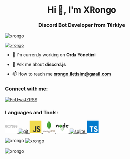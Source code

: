 <h1 align="center">Hi 👋, I'm XRongo</h1>
<h3 align="center">Discord Bot Developer from Türkiye</h3>

<p align="left"> <img src="https://komarev.com/ghpvc/?username=xrongo&label=Profile%20views&color=0e75b6&style=flat" alt="xrongo" /> </p>

<p align="left"> <a href="https://github.com/ryo-ma/github-profile-trophy"><img src="https://github-profile-trophy.vercel.app/?username=xrongo" alt="xrongo" /></a> </p>

- 🔭 I’m currently working on **Ordu Yönetimi**

- 💬 Ask me about **discord.js**

- 📫 How to reach me **xrongo.iletisim@gmail.com**

<h3 align="left">Connect with me:</h3>
<p align="left">
<a href="https://discord.gg/FcUwaJZRSS" target="blank"><img align="center" src="https://raw.githubusercontent.com/rahuldkjain/github-profile-readme-generator/master/src/images/icons/Social/discord.svg" alt="FcUwaJZRSS" height="30" width="40" /></a>
</p>

<h3 align="left">Languages and Tools:</h3>
<p align="left"> <a href="https://expressjs.com" target="_blank" rel="noreferrer"> <img src="https://raw.githubusercontent.com/devicons/devicon/master/icons/express/express-original-wordmark.svg" alt="express" width="40" height="40"/> </a> <a href="https://git-scm.com/" target="_blank" rel="noreferrer"> <img src="https://www.vectorlogo.zone/logos/git-scm/git-scm-icon.svg" alt="git" width="40" height="40"/> </a> <a href="https://developer.mozilla.org/en-US/docs/Web/JavaScript" target="_blank" rel="noreferrer"> <img src="https://raw.githubusercontent.com/devicons/devicon/master/icons/javascript/javascript-original.svg" alt="javascript" width="40" height="40"/> </a> <a href="https://www.mongodb.com/" target="_blank" rel="noreferrer"> <img src="https://raw.githubusercontent.com/devicons/devicon/master/icons/mongodb/mongodb-original-wordmark.svg" alt="mongodb" width="40" height="40"/> </a> <a href="https://nodejs.org" target="_blank" rel="noreferrer"> <img src="https://raw.githubusercontent.com/devicons/devicon/master/icons/nodejs/nodejs-original-wordmark.svg" alt="nodejs" width="40" height="40"/> </a> <a href="https://www.sqlite.org/" target="_blank" rel="noreferrer"> <img src="https://www.vectorlogo.zone/logos/sqlite/sqlite-icon.svg" alt="sqlite" width="40" height="40"/> </a> <a href="https://www.typescriptlang.org/" target="_blank" rel="noreferrer"> <img src="https://raw.githubusercontent.com/devicons/devicon/master/icons/typescript/typescript-original.svg" alt="typescript" width="40" height="40"/> </a> </p>

<p><img align="left" src="https://github-readme-stats.vercel.app/api/top-langs?username=xrongo&show_icons=true&locale=en&layout=compact" alt="xrongo" /></p>

<p>&nbsp;<img align="center" src="https://github-readme-stats.vercel.app/api?username=xrongo&show_icons=true&locale=en" alt="xrongo" /></p>

<p><img align="center" src="https://github-readme-streak-stats.herokuapp.com/?user=xrongo&" alt="xrongo" /></p>
